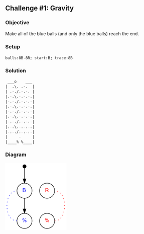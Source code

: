 ## Challenge #1: Gravity

### Objective

Make all of the blue balls (and only the blue balls) reach the end.

### Setup

`balls:8B-8R; start:B; trace:8B`

### Solution

	 ___o    ___
	|  .\. .-.  |
	| .-./.-.-. |
	|.-.\.-.-.-.|
	|-.-./.-.-.-|
	|.-.\.-.-.-.|
	|-.-./.-.-.-|
	|.-.\.-.-.-.|
	|-.-./.-.-.-|
	|.-.\.-.-.-.|
	|-.-./.-.-.-|
	|     -     |
	|____% %____|

### Diagram

![Puzzle #1](../graph/img/puzzle01.png)

